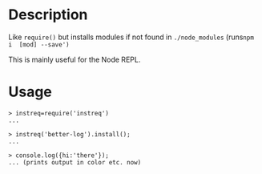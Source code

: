 # Description

Like `require()` but installs modules if not found in `./node_modules` (runs`npm i  [mod] --save')`

This is mainly useful for the Node REPL.

# Usage

```
> instreq=require('instreq')
...

> instreq('better-log').install();
...

> console.log({hi:'there'});
... (prints output in color etc. now)

```

